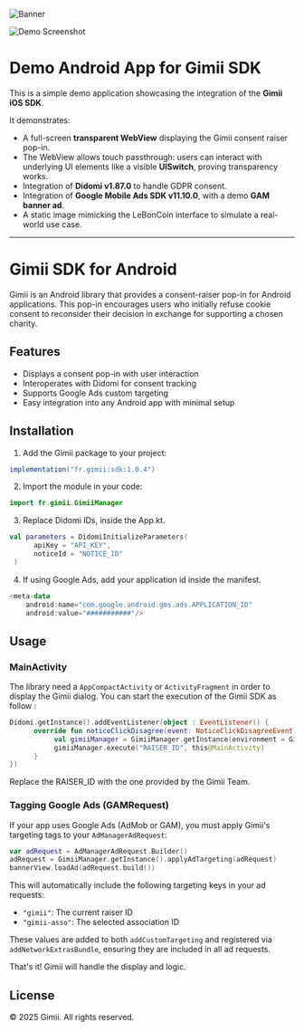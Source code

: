 
![Banner]("https://github.com/user-attachments/assets/fbc16f48-367c-418b-9e04-7cf79704f32f")

![Demo Screenshot](https://github.com/Gimii-solutions/gimii-ios-demo/blob/bdefa8240d38efb1aac2bd8ca5ab1a6196771d59/demo.png)

# Demo Android App for Gimii SDK

This is a simple demo application showcasing the integration of the **Gimii iOS SDK**.

It demonstrates:
- A full-screen **transparent WebView** displaying the Gimii consent raiser pop-in.
- The WebView allows touch passthrough: users can interact with underlying UI elements like a visible **UISwitch**, proving transparency works.
- Integration of **Didomi v1.87.0** to handle GDPR consent.
- Integration of **Google Mobile Ads SDK v11.10.0**, with a demo **GAM banner ad**.
- A static image mimicking the LeBonCoin interface to simulate a real-world use case.

---



# Gimii SDK for Android

Gimii is an Android library that provides a consent-raiser pop-in for Android applications. This pop-in encourages users who initially refuse cookie consent to reconsider their decision in exchange for supporting a chosen charity.

## Features

- Displays a consent pop-in with user interaction
- Interoperates with Didomi for consent tracking
- Supports Google Ads custom targeting
- Easy integration into any Android app with minimal setup

## Installation

1. Add the Gimii package to your project:
 ```gradle
implementation("fr.gimii:sdk:1.0.4")
```

2. Import the module in your code:
```kotlin
import fr.gimii.GimiiManager
```

3. Replace Didomi IDs, inside the App.kt.
```kotlin
val parameters = DidomiInitializeParameters(
      apiKey = "API_KEY",
      noticeId = "NOTICE_ID"
 )
```

4. If using Google Ads, add your application id inside the manifest.
```kotlin
<meta-data
    android:name="com.google.android.gms.ads.APPLICATION_ID"
    android:value="###########"/>
```

## Usage

### MainActivity

The library need a `AppCompactActivity` or `ActivityFragment` in order to display the Gimii dialog.
You can start the execution of the Gimii SDK as follow : 

```kotlin
Didomi.getInstance().addEventListener(object : EventListener() {
      override fun noticeClickDisagree(event: NoticeClickDisagreeEvent) {
           val gimiiManager = GimiiManager.getInstance(environment = GimiiEnvironment.PRODUCTION)
           gimiiManager.execute("RAISER_ID", this@MainActivity)
      }
})
```

Replace the RAISER_ID with the one provided by the Gimii Team.

### Tagging Google Ads (GAMRequest)

If your app uses Google Ads (AdMob or GAM), you must apply Gimii's targeting tags to your `AdManagerAdRequest`:

```kotlin
var adRequest = AdManagerAdRequest.Builder()
adRequest = GimiiManager.getInstance().applyAdTargeting(adRequest)
bannerView.loadAd(adRequest.build())
```

This will automatically include the following targeting keys in your ad requests:

- `"gimii"`: The current raiser ID
- `"gimii-asso"`: The selected association ID

These values are added to both `addCustomTargeting` and registered via `addNetworkExtrasBundle`, ensuring they are included in all ad requests.

That's it! Gimii will handle the display and logic.

## License

© 2025 Gimii. All rights reserved.
